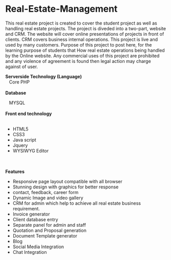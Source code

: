 # Real-Estate-Management
This real estate project is created to cover the student project as well as handling real estate projects. The project is diveded into a two-part, website and CRM. The website will cover online presentations of projects in front of clients. CRM covers business internal operations. This project is live and used by many customers. Purpose of this project to post here, for the learning  purpose of students that  How real estate operations being handled by the Online website. Any commercial uses of this project are prohibited and any violence of agreement is found then legal action may charge against of user.




<strong>Serverside Technology (Language)</strong>
<br />
&nbsp;&nbsp; Core PHP
<br />
<br />
<strong>Database</strong>
<br />

&nbsp;&nbsp; MYSQL
<br />
<br />
<strong>Front end technology </strong>
<br /><br />
<ul>
    <li>HTML5</li>
    <li>CSS3</li>
    <li>Java script</li>
    <li>Jquery</li>
    <li>WYSIWYG Editor</li>
</ul>
<br />
<br />
<strong>Features</strong>
<br />
<ul>
    <li>Responsive page layout compatible with all browser</li>
    <li>Stunning design with graphics for better response</li>
    <li>contact, feedback, career form</li>
    <li>Dynamic Image and video gallery</li>
    <li>CRM for admin which help to achieve all real estate business requirement. </li>
    <li>Invoice generator</li>
    <li>Client database entry</li>
    <li>Separate panel for admin and staff</li>
    <li>Quotation and Proposal generation </li>
    <li>Document Template generator</li>
    <li>Blog</li>
    <li>Social Media Integration</li>
    <li>Chat Integration</li>
</ul>



